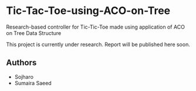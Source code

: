 # Tic-Tac-Toe-using-ACO-on-Tree
Research-based controller for Tic-Tic-Toe made using application of ACO on Tree Data Structure

This project is currently under research. Report will be published here soon.

## Authors

- Sojharo
- Sumaira Saeed
